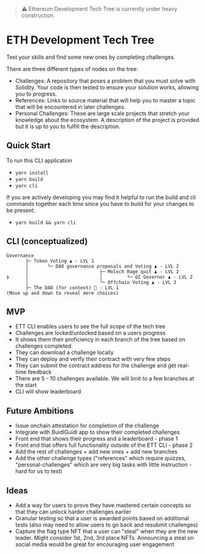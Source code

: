 > ⚠️ Ethereum Development Tech Tree is currently under heavy construction.

# ETH Development Tech Tree
Test your skills and find some new ones by completing challenges.

There are three different types of nodes on the tree:
- Challenges: A repository that poses a problem that you must solve with Solidity. Your code is then tested to ensure your solution works, allowing you to progress.
- References: Links to source material that will help you to master a topic that will be encountered in later challenges.
- Personal Challenges: These are large scale projects that stretch your knowledge about the ecosystem. A description of the project is provided but it is up to you to fulfill the description.

## Quick Start
To run this CLI application
- `yarn install`
- `yarn build`
- `yarn cli`

If you are actively developing you may find it helpful to run the build and cli commands together each time since you have to build for your changes to be present.
- `yarn build && yarn cli`

## CLI (conceptualized)
```vbnet
Governance 
       ├─ Token Voting ♟️ - LVL 1 
       │       └─ DAO governance proposals and Voting ♟️ - LVL 2 
       │                          ├─ Moloch Rage quit ♟️ - LVL 2 
❯      │                          │         └─ OZ Governor ♟️ - LVL 2 
       │                          └─ Offchain Voting ♟️ - LVL 3 
       ├─ The DAO (for context) 📖 - LVL 1 
(Move up and down to reveal more choices)
```

## MVP
- ETT CLI enables users to see the full scope of the tech tree
- Challenges are locked/unlocked based on a users progress
- It shows them their proficiency in each branch of the tree based on challenges completed.
- They can download a challenge locally
- They can deploy and verify their contract with very few steps
- They can submit the contract address for the challenge and get real-time feedback
- There are 5 - 10 challenges available. We will limit to a few branches at the start
- CLI will show leaderboard

## Future Ambitions
- Issue onchain attestation for completion of the challenge
- Integrate with BuidlGuidl app to show their completed challenges
- Front end that shows their progress and a leaderboard - phase 1
- Front end that offers full functionality outside of the ETT CLI - phase 2
- Add the rest of challenges + add new ones + add new branches
- Add the other challenge types ("references" which require quizzes, "personal-challenges" which are very big tasks with little instruction - hard for us to test)

## Ideas
- Add a way for users to prove they have mastered certain concepts so that they can unlock harder challenges earlier 
- Granular testing so that a user is awarded points based on additional tests (also may need to allow users to go back and resubmit challenges)
- Capture the flag type NFT that a user can "steal" when they are the new leader. Might consider 1st, 2nd, 3rd place NFTs. Announcing a steal on social media would be great for encouraging user engagement